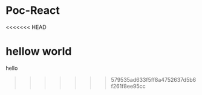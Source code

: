 # Poc-React
<<<<<<< HEAD


hellow world
=======
hello
>>>>>>> 579535ad633f5ff8a4752637d5b6f261f8ee95cc
